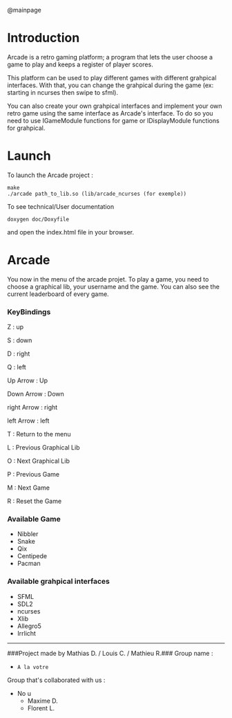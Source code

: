 @mainpage

Introduction
============

Arcade is a retro gaming platform; a program that lets the user choose a game to play and keeps a register of player scores.

This platform can be used to play different games with different grahpical interfaces. With that, you can change the grahpical during the game (ex: starting in ncurses then swipe to sfml).

You can also create your own grahpical interfaces and implement your own retro game using the same interface as Arcade's interface. To do so you need to use IGameModule functions for game or IDisplayModule functions for grahpical.


Launch
============

To launch the Arcade project :

```
make
./arcade path_to_lib.so (lib/arcade_ncurses (for exemple))
```

To see technical/User documentation

```
doxygen doc/Doxyfile
```
and open the index.html file in your browser.


Arcade
============

You now in the menu of the arcade projet. To play a game, you need to choose a graphical lib, your username and the game. You can also see the current leaderboard of every game.

### KeyBindings

Z : up

S : down

D : right

Q : left

Up Arrow : Up

Down Arrow : Down

right Arrow : right

left Arrow : left

T : Return to the menu

L : Previous Graphical Lib

O : Next Graphical Lib

P : Previous Game

M : Next Game

R : Reset the Game

### Available Game

* Nibbler
* Snake
* Qix
* Centipede
* Pacman

### Available grahpical interfaces

* SFML
* SDL2
* ncurses
* Xlib
* Allegro5
* Irrlicht

- - -

###Project made by Mathias D. / Louis C. / Mathieu R.###
Group name : 
 - `A la votre`

Group that's collaborated with us :

 - No u
    * Maxime D.
    * Florent L.